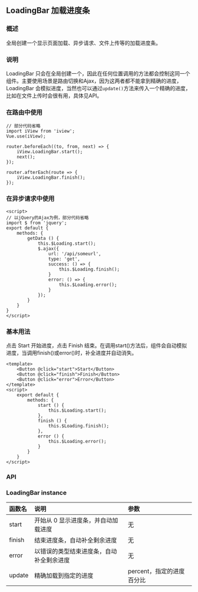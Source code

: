 ## LoadingBar 加载进度条

### 概述
全局创建一个显示页面加载、异步请求、文件上传等的加载进度条。

### 说明

 LoadingBar 只会在全局创建一个，因此在任何位置调用的方法都会控制这同一个组件。主要使用场景是路由切换和Ajax，因为这两者都不能拿到精确的进度，LoadingBar 会模拟进度，当然也可以通过`update()`方法来传入一个精确的进度，比如在文件上传时会很有用，具体见API。

### 在路由中使用

```
// 部分代码省略
import iView from 'iview';
Vue.use(iView);

router.beforeEach((to, from, next) => {
    iView.LoadingBar.start();
    next();
});

router.afterEach(route => {
    iView.LoadingBar.finish();
});
```

<!--divider-->

### 在异步请求中使用

```
<script>
// 以jQuery的Ajax为例，部分代码省略
import $ from 'jquery';
export default {
    methods: {
        getData () {
            this.$Loading.start();
            $.ajax({
                url: '/api/someurl',
                type: 'get',
                success: () => {
                    this.$Loading.finish();
                }
                error: () => {
                    this.$Loading.error();
                }
            });
        }
    }
}
</script>
```

<!--divider-->

### 基本用法
点击 Start 开始进度，点击 Finish 结束。在调用start()方法后，组件会自动模拟进度，当调用finish()或error()时，补全进度并自动消失。

```
<template>
    <Button @click="start">Start</Button>
    <Button @click="finish">Finish</Button>
    <Button @click="error">Error</Button>
</template>
<script>
    export default {
        methods: {
            start () {
                this.$Loading.start();
            },
            finish () {
                this.$Loading.finish();
            },
            error () {
                this.$Loading.error();
            }
        }
    }
</script>

```


<!--divider-->

### API



### LoadingBar instance
<!--table-->
| 函数名    | 说明                   | 参数               |
| :----- | :------------------- | :--------------- |
| start  | 开始从 0 显示进度条，并自动加载进度  | 无                |
| finish | 结束进度条，自动补全剩余进度       | 无                |
| error  | 以错误的类型结束进度条，自动补全剩余进度 | 无                |
| update | 精确加载到指定的进度           | percent，指定的进度百分比 |
<!--table-->
<!--divider-->

